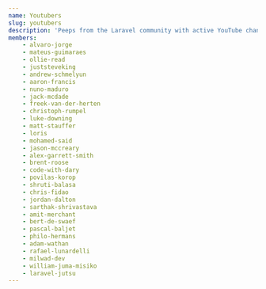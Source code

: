 ```yaml
---
name: Youtubers
slug: youtubers
description: 'Peeps from the Laravel community with active YouTube channels.'
members:
    - alvaro-jorge
    - mateus-guimaraes
    - ollie-read
    - juststeveking
    - andrew-schmelyun
    - aaron-francis
    - nuno-maduro
    - jack-mcdade
    - freek-van-der-herten
    - christoph-rumpel
    - luke-downing
    - matt-stauffer
    - loris
    - mohamed-said
    - jason-mccreary
    - alex-garrett-smith
    - brent-roose
    - code-with-dary
    - povilas-korop
    - shruti-balasa
    - chris-fidao
    - jordan-dalton
    - sarthak-shrivastava
    - amit-merchant
    - bert-de-swaef
    - pascal-baljet
    - philo-hermans
    - adam-wathan
    - rafael-lunardelli
    - milwad-dev
    - william-juma-misiko
    - laravel-jutsu
---
```

